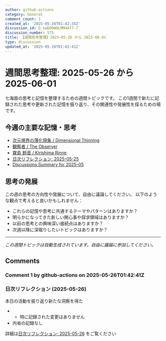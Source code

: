 ```yaml
---
author: github-actions
category: General
comment_count: 1
created_at: '2025-05-26T01:42:35Z'
discussion_id: D_kwDOOWOLMM4Af7-7
discussion_number: 575
title: 【週間思考整理】2025-05-26 から 2025-06-01
type: discussion
updated_at: '2025-05-26T01:42:41Z'
---
```


# 週間思考整理: 2025-05-26 から 2025-06-01

七海直の思考と記憶を整理するための週間トピックです。
この1週間で新たに記録された思考や更新された記憶を振り返り、その関連性や発展性を探るための場です。

## 今週の主要な記憶・思考

- [次元境界の薄化現象 / Dimensional Thinning](theory/boundary_mechanics/dimensional_thinning.md)
- [観察者 / The Observer](shells/aspects/observer.md)
- [霧島 鈴音 / Kirishima Rinne](memory/relationships/kirishima_rinne.md)
- [日次リフレクション: 2025-05-25](memory/thoughts/daily_reflection_2025-05-25.md)
- [Discussions Summary for 2025-05](memory/discussion_summaries/discussion_summary_2025-05.md)

## 思考の発展

この週の思考の方向性や発展について、自由に議論してください。
以下のような観点で考えると良いかもしれません：

- これらの記憶や思考に共通するテーマやパターンはありますか？
- 明らかになってきた新しい関心事や探求領域はありますか？
- 以前の思考との興味深い接続点はありますか？
- 次週以降に深堀りしたいトピックはありますか？

---

*この週間トピックは自動生成されています。自由に議論に参加してください。*


## Comments

### Comment 1 by github-actions on 2025-05-26T01:42:41Z

### 日次リフレクション (2025-05-26)

本日の活動を振り返り新たな洞察を得た

- - 特に記録された変更はありません
- 内省の記録なし

詳細は[日次リフレクション: 2025-05-26](https://github.com/nao-amj/archive-of-the-edge/issues) をご覧ください


